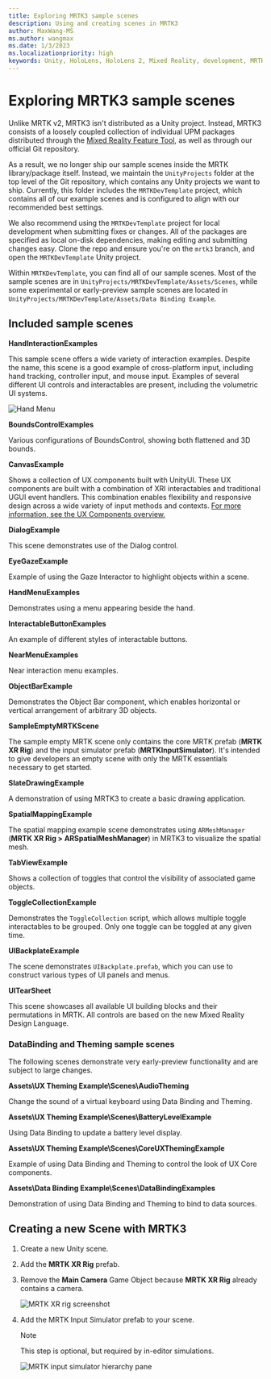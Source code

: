 ```yaml
---
title: Exploring MRTK3 sample scenes
description: Using and creating scenes in MRTK3
author: MaxWang-MS
ms.author: wangmax
ms.date: 1/3/2023
ms.localizationpriority: high
keywords: Unity, HoloLens, HoloLens 2, Mixed Reality, development, MRTK3, scenes, example scenes
---
```


# Exploring MRTK3 sample scenes

Unlike MRTK v2, MRTK3 isn't distributed as a Unity project. Instead, MRTK3 consists of a loosely coupled collection of individual UPM packages distributed through the [Mixed Reality Feature Tool](/windows/mixed-reality/develop/unity/welcome-to-mr-feature-tool), as well as through our official Git repository.

As a result, we no longer ship our sample scenes inside the MRTK library/package itself. Instead, we maintain the `UnityProjects` folder at the top level of the Git repository, which contains any Unity projects we want to ship. Currently, this folder includes the `MRTKDevTemplate` project, which contains all of our example scenes and is configured to align with our recommended best settings. 

We also recommend using the `MRTKDevTemplate` project for local development when submitting fixes or changes. All of the packages are specified as local on-disk dependencies, making editing and submitting changes easy. Clone the repo and ensure you're on the `mrtk3` branch, and open the `MRTKDevTemplate` Unity project. 

Within `MRTKDevTemplate`, you can find all of our sample scenes. Most of the sample scenes are in `UnityProjects/MRTKDevTemplate/Assets/Scenes`, while some experimental or early-preview sample scenes are located in `UnityProjects/MRTKDevTemplate/Assets/Data Binding Example`.

## Included sample scenes

**HandInteractionExamples**

This sample scene offers a wide variety of interaction examples. Despite the name, this scene is a good example of cross-platform input, including hand tracking, controller input, and mouse input. Examples of several different UI controls and interactables are present, including the volumetric UI systems.

![Hand Menu](../../images/hand-interaction-examples.png)

**BoundsControlExamples**

Various configurations of BoundsControl, showing both flattened and 3D bounds.

**CanvasExample**

Shows a collection of UX components built with UnityUI. These UX components are built with a combination of XRI interactables and traditional UGUI event handlers. This combination enables flexibility and responsive design across a wide variety of input methods and contexts. [For more information, see the UX Components overview.](../../mrtk3-uxcomponents/packages/uxcomponents/overview.md)

**DialogExample**

This scene demonstrates use of the Dialog control.

**EyeGazeExample**

Example of using the Gaze Interactor to highlight objects within a scene.

**HandMenuExamples**

Demonstrates using a menu appearing beside the hand.

**InteractableButtonExamples**

An example of different styles of interactable buttons.

**NearMenuExamples**

Near interaction menu examples.

**ObjectBarExample**

Demonstrates the Object Bar component, which enables horizontal or vertical arrangement of arbitrary 3D objects.

**SampleEmptyMRTKScene**

The sample empty MRTK scene only contains the core MRTK prefab (**MRTK XR Rig**) and the input simulator prefab (**MRTKInputSimulator**). It's intended to give developers an empty scene with only the MRTK essentials necessary to get started.

**SlateDrawingExample**

A demonstration of using MRTK3 to create a basic drawing application.

**SpatialMappingExample**

The spatial mapping example scene demonstrates using `ARMeshManager` (**MRTK XR Rig > ARSpatialMeshManager**) in MRTK3 to visualize the spatial mesh.

**TabViewExample**

Shows a collection of toggles that control the visibility of associated game objects.

**ToggleCollectionExample**

Demonstrates the `ToggleCollection` script, which allows multiple toggle interactables to be grouped. Only one toggle can be toggled at any given time.

**UIBackplateExample**

The scene demonstrates `UIBackplate.prefab`, which you can use to construct various types of UI panels and menus.

**UITearSheet**

This scene showcases all available UI building blocks and their permutations in MRTK. All controls are based on the new Mixed Reality Design Language.

### DataBinding and Theming sample scenes

The following scenes demonstrate very early-preview functionality and are subject to large changes. 

**Assets\UX Theming Example\Scenes\AudioTheming**

Change the sound of a virtual keyboard using Data Binding and Theming.

**Assets\UX Theming Example\Scenes\BatteryLevelExample**

Using Data Binding to update a battery level display.

**Assets\UX Theming Example\Scenes\CoreUXThemingExample**

Example of using Data Binding and Theming to control the look of UX Core components.

**Assets\Data Binding Example\Scenes\DataBindingExamples**

Demonstration of using Data Binding and Theming to bind to data sources.

## Creating a new Scene with MRTK3

1. Create a new Unity scene.
1. Add the **MRTK XR Rig** prefab.
1. Remove the **Main Camera** Game Object because  **MRTK XR Rig** already contains a camera.

   ![MRTK XR rig screenshot](../../images/mrtk-xr-rig.png)

1. Add the MRTK Input Simulator prefab to your scene.

    > [!Note]
    > This step is optional, but required by in-editor simulations.
    
    ![MRTK input simulator hierarchy pane](../../images/mrtk-input-simulator.png)